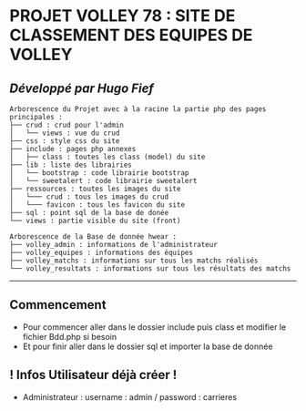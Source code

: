 # PROJET VOLLEY 78 : SITE DE CLASSEMENT DES EQUIPES DE VOLLEY

## ***Développé par Hugo Fief***

```
Arborescence du Projet avec à la racine la partie php des pages principales :
├── crud : crud pour l'admin
│   └── views : vue du crud
├── css : style css du site
├── include : pages php annexes
│   ├── class : toutes les class (model) du site 
├── lib : liste des librairies
│   └── bootstrap : code librairie bootstrap
│   └── sweetalert : code librairie sweetalert
├── ressources : toutes les images du site
│   └─── crud : tous les images du crud
│   └─── favicon : tous les favicon du site
├── sql : point sql de la base de donée
└── views : partie visible du site (front)
```

```
Arborescence de la Base de donnée hwear :
├── volley_admin : informations de l'administrateur
├── volley_equipes : informations des équipes
├── volley_matchs : informations sur tous les matchs réalisés 
└── volley_resultats : informations sur tous les résultats des matchs
```

--- 
## Commencement  
- Pour commencer aller dans le dossier include puis class et modifier le fichier Bdd.php si besoin
- Et pour finir aller dans le dossier sql et importer la base de donnée 

## ! Infos Utilisateur déjà créer !
- Administrateur : username : admin / password : carrieres
